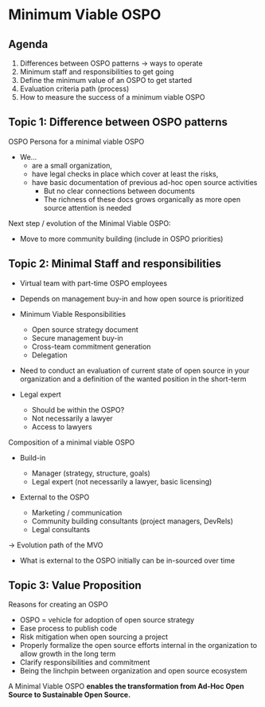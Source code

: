 # Minimum Viable OSPO

## Agenda

1.  Differences between OSPO patterns -\> ways to operate
2.  Minimum staff and responsibilities to get going
3.  Define the minimum value of an OSPO to get started
4.  Evaluation criteria path (process)
5.  How to measure the success of a minimum viable OSPO


## Topic 1: Difference between OSPO patterns

OSPO Persona for a minimal viable OSPO

* We...
  * are a small organization,
  * have legal checks in place which cover at least the risks,
  * have basic documentation of previous ad-hoc open source activities
    * But no clear connections between documents
    * The richness of these docs grows organically as more open source attention is needed

Next step / evolution of the Minimal Viable OSPO:

* Move to more community building (include in OSPO priorities)


## Topic 2: Minimal Staff and responsibilities

* Virtual team with part-time OSPO employees
* Depends on management buy-in and how open source is prioritized

* Minimum Viable Responsibilities
  * Open source strategy document
  * Secure management buy-in
  * Cross-team commitment generation
  * Delegation

* Need to conduct an evaluation of current state of open source in your organization
  and a definition of the wanted position in the short-term

* Legal expert
  * Should be within the OSPO?
  * Not necessarily a lawyer
  * Access to lawyers


Composition of a minimal viable OSPO

* Build-in
  * Manager (strategy, structure, goals)
  * Legal expert (not necessarily a lawyer, basic licensing)

* External to the OSPO
  * Marketing / communication
  * Community building consultants (project managers, DevRels)
  * Legal consultants

-\> Evolution path of the MVO

* What is external to the OSPO initially can be in-sourced over time


## Topic 3: Value Proposition

Reasons for creating an OSPO

* OSPO = vehicle for adoption of open source strategy
* Ease process to publish code
* Risk mitigation when open sourcing a project
* Properly formalize the open source efforts internal in the organization to allow growth in the long term
* Clarify responsibilities and commitment
* Being the linchpin between organization and open source ecosystem

A Minimal Viable OSPO **enables the transformation from Ad-Hoc Open Source to Sustainable Open Source.**
